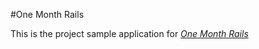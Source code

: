 #One Month Rails

This is the project sample application for
[*One Month Rails*](http://onemonthrails.com)